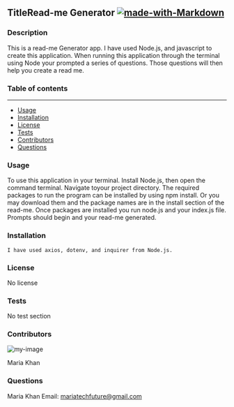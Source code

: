 
## TitleRead-me Generator [![made-with-Markdown](https://img.shields.io/badge/Made%20with-Markdown-1f425f.svg)](https://www.markdownguide.org/cheat-sheet/)

### Description
 This is a read-me Generator app. I have used Node.js, and javascript to create this application. When running this application through the terminal using Node your prompted a series of questions. Those questions will then help you create a read me.

### Table of contents
---
* [Usage](#usage)
* [Installation](#installation)
* [License](#license)
* [Tests](#tests)
* [Contributors](#contributors)
* [Questions](#questions)

### Usage<a name="usage"/> 
 To use this application in your terminal. Install Node.js, then open the command terminal. Navigate toyour project directory. The required packages to run the program can be installed by using npm install. Or you may download them and the package names are in the install section of the read-me. Once packages are installed you run node.js and your index.js file. Prompts should begin and your read-me generated.

### Installation<a name="installation"/>
```markdown
I have used axios, dotenv, and inquirer from Node.js.
```

### License<a name="license"/> 
No license

### Tests<a name="tests"/> 
No test section

### Contributors<a name="contributors"/>
 ![my-image](https://avatars3.githubusercontent.com/u/61640527?v=4.png)

Maria Khan
### Questions<a name="questions"/>
Maria Khan
 Email: mariatechfuture@gmail.com

